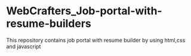 # WebCrafters_Job-portal-with-resume-builders
This repository contains job portal with resume builder by using html,css and javascript
